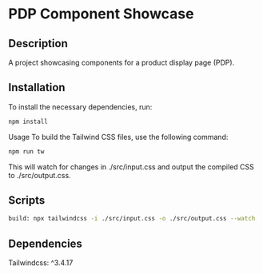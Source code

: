# PDP Component Showcase

## Description

A project showcasing components for a product display page (PDP).

## Installation

To install the necessary dependencies, run:

```bash
npm install
```

Usage
To build the Tailwind CSS files, use the following command:

```bash
npm run tw
```

This will watch for changes in ./src/input.css and output the compiled CSS to ./src/output.css.

## Scripts

```bash
build: npx tailwindcss -i ./src/input.css -o ./src/output.css --watch
```

## Dependencies

Tailwindcss: ^3.4.17
